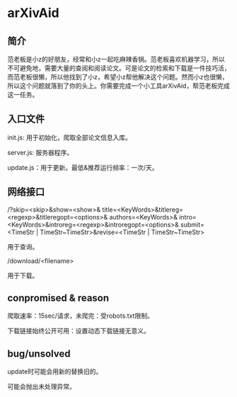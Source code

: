 # arXivAid

## 简介

范老板是小z的好朋友，经常和小z一起吃麻辣香锅。范老板喜欢机器学习，所以不可避免地，需要大量的查阅和阅读论文。可是论文的检索和下载是一件技巧活，而范老板很懒，所以他找到了小z，希望小z帮他解决这个问题。然而小z也很懒，所以这个问题就落到了你的头上。你需要完成一个小工具arXivAid，帮范老板完成这一任务。  

## 入口文件

init.js: 用于初始化，爬取全部论文信息入库。

server.js: 服务器程序。

update.js：用于更新。最低&推荐运行频率：一次/天。

## 网络接口

/?skip=\<skip\>&show=\<show\>&
title=\<KeyWords\>&titlereg=\<regexp\>&titleregopt=\<options\>&
authors=\<KeyWords\>&
intro=\<KeyWords\>&introreg=\<regexp\>&introregopt=\<options\>&
submit=\<TimeStr | TimeStr\~TimeStr\>&revise=\<TimeStr | TimeStr\~TimeStr\>

用于查询。

/download/\<filename\>

用于下载。

## conpromised & reason

爬取速率：15sec/请求，未爬完：受robots.txt限制。

下载链接始终公开可用：设置动态下载链接无意义。

## bug/unsolved

update时可能会用新的替换旧的。

可能会抛出未处理异常。
